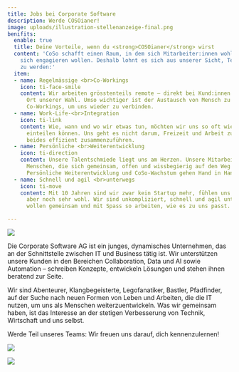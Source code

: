 ```yaml
---
title: Jobs bei Corporate Software
description: Werde COSOianer!
image: uploads/illustration-stellenanzeige-final.png
benifits:
  enable: true
  title: Deine Vorteile, wenn du <strong>COSOianer</strong> wirst
  content: 'CoSo schafft einen Raum, in dem sich Mitarbeiter:innen wohlfühlen und
    sich engagieren wollen. Deshalb lohnt es sich aus unserer Sicht, Teil des Teams
    zu werden:'
  item:
  - name: Regelmässige <br>Co-Workings
    icon: ti-face-smile
    content: Wir arbeiten grösstenteils remote – direkt bei Kund:innen oder an einem
      Ort unserer Wahl. Umso wichtiger ist der Austausch von Mensch zu Mensch an unseren
      Co-Workings, um uns wieder zu verbinden.
  - name: Work-Life-<br>Integration
    icon: ti-link
    content: Wie, wann und wo wir etwas tun, möchten wir uns so oft wie möglich selbst
      einteilen können. Uns geht es nicht darum, Freizeit und Arbeit zu trennen, sondern
      beides effizient zusammenzuführen.
  - name: Persönliche <br>Weiterentwicklung
    icon: ti-direction
    content: Unsere Talentschmiede liegt uns am Herzen. Unsere Mitarbeiter:innen sind
      Menschen, die sich gemeinsam, offen und wissbegierig auf den Weg machen wollen.
      Persönliche Weiterentwicklung und CoSo-Wachstum gehen Hand in Hand.
  - name: Schnell und agil <br>unterwegs
    icon: ti-move
    content: Mit 10 Jahren sind wir zwar kein Startup mehr, fühlen uns in deren Kultur
      aber noch sehr wohl. Wir sind unkompliziert, schnell und agil unterwegs und
      wollen gemeinsam und mit Spass so arbeiten, wie es zu uns passt.

---
```

![](/uploads/illustration-stellenanzeige-final.png)

Die Corporate Software AG ist ein junges, dynamisches Unternehmen, das an der Schnittstelle zwischen IT und Business tätig ist. Wir unterstützen unsere Kunden in den Bereichen Collaboration, Data und AI sowie Automation – schreiben Konzepte, entwickeln Lösungen und stehen ihnen beratend zur Seite.

Wir sind Abenteurer, Klangbegeisterte, Legofanatiker, Bastler, Pfadfinder, auf der Suche nach neuen Formen von Leben und Arbeiten, die die IT nutzen, um uns als Menschen weiterzuentwickeln. Was wir gemeinsam haben, ist das Interesse an der stetigen Verbesserung von Technik, Wirtschaft und uns selbst.

Werde Teil unseres Teams: Wir freuen uns darauf, dich kennenzulernen!

![](/uploads/kununu-score.svg)

![](/uploads/kununu-opencompany.png)